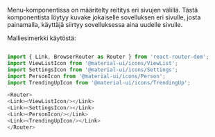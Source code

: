 Menu-komponentissa on määritelty reititys eri sivujen välillä. 
Tästä komponentista löytyy kuvake jokaiselle sovelluksen eri 
sivulle, josta painamalla, käyttäjä siirtyy sovelluksessa aina 
uudelle sivulle.

Malliesimerkki käytöstä: 
```js 

import { Link, BrowserRouter as Router } from 'react-router-dom';
import ViewListIcon from '@material-ui/icons/ViewList';
import SettingsIcon from '@material-ui/icons/Settings';
import PersonIcon from '@material-ui/icons/Person';
import TrendingUpIcon from '@material-ui/icons/TrendingUp';

<Router>
<Link><ViewListIcon/></Link>
<Link><SettingsIcon/></Link>
<Link><PersonIcon/></Link>
<Link><TrendingUpIcon/></Link>
</Router>
```